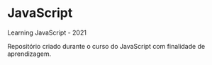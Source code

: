 # JavaScript
Learning JavaScript - 2021

Repositório criado durante o curso do JavaScript com finalidade de aprendizagem. 
